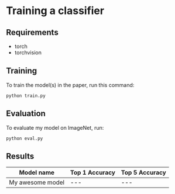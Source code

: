 # Training a classifier

## Requirements

+ torch
+ torchvision

## Training

To train the model(s) in the paper, run this command:

```train
python train.py
```

## Evaluation

To evaluate my model on ImageNet, run:

```eval
python eval.py
```

<!-- ## Pre-trained Models

You can download pretrained models here:

- [My awesome model](https://drive.google.com/mymodel.pth) trained on ImageNet using parameters x,y,z. 

> 📋Give a link to where/how the pretrained models can be downloaded and how they were trained (if applicable).  Alternatively you can have an additional column in your results table with a link to the models. -->

## Results


| Model name         | Top 1 Accuracy  | Top 5 Accuracy |
| ------------------ |---------------- | -------------- |
| My awesome model   |     ---         |      ---       |

